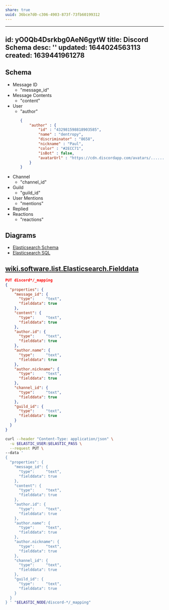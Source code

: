 ```yaml
---
share: true
uuid: 36bce7d0-c306-4903-873f-73fb60199312
---
```

---
id: yO0Qb4Dsrkbg0AeN6gytW
title: Discord Schema
desc: ''
updated: 1644024563113
created: 1639441961278
---

## Schema

* Message ID
  * "message_id"
* Message Contents
  * "content"
* User
  * "author"
    ``` json
    {
        "author" : {
            "id" : "432981598818903585",
            "name" : "dentropy",
            "discriminator" : "8658",
            "nickname" : "Paul",
            "color" : "#2ECC71",
            "isBot" : false,
            "avatarUrl" : "https://cdn.discordapp.com/avatars/............"
        }
    }
    ```
* Channel
  * "channel_id"
* Guild
  * "guild_id"
* User Mentions
  * "mentions"
* Replied
* Reactions
  * "reactions"

## Diagrams

* [Elasticsearch Schema](/undefined)
* [Elasticsearch SQL](/undefined)

## [wiki.software.list.Elasticsearch.Fielddata](/undefined)
``` json
PUT discord*/_mapping
{
  "properties": {
    "message_id": { 
      "type":     "text",
      "fielddata": true
    },
    "content": { 
      "type":     "text",
      "fielddata": true
    },
    "author.id": { 
      "type":     "text",
      "fielddata": true
    },
    "author.name": { 
      "type":     "text",
      "fielddata": true
    },
    "author.nickname": { 
      "type":     "text",
      "fielddata": true
    },
    "channel_id": { 
      "type":     "text",
      "fielddata": true
    },
    "guild_id": { 
      "type":     "text",
      "fielddata": true
    }
  }
}
```
``` bash
curl --header "Content-Type: application/json" \
  -u $ELASTIC_USER:$ELASTIC_PASS \
  --request PUT \
--data '
{
  "properties": {
    "message_id": { 
      "type":     "text",
      "fielddata": true
    },
    "content": { 
      "type":     "text",
      "fielddata": true
    },
    "author.id": { 
      "type":     "text",
      "fielddata": true
    },
    "author.name": { 
      "type":     "text",
      "fielddata": true
    },
    "author.nickname": { 
      "type":     "text",
      "fielddata": true
    },
    "channel_id": { 
      "type":     "text",
      "fielddata": true
    },
    "guild_id": { 
      "type":     "text",
      "fielddata": true
    }
  }
} ' "$ELASTIC_NODE/discord-*/_mapping"
```
